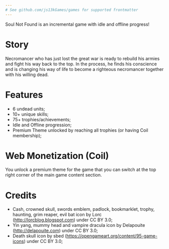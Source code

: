 ```yaml
---
# See github.com/js13kGames/games for supported frontmatter
---
```

Soul Not Found is an incremental game with idle and offline progress!

# Story

Necromancer who has just lost the great war is ready to rebuild his armies and fight his way back to the top. In the process, he finds his conscience and is changing his way of life to become a righteous necromancer together with his willing dead.

# Features

- 6 undead units;
- 10+ unique skills;
- 75+ trophies/achievements;
- Idle and Offline progression;
- Premium Theme unlocked by reaching all trophies (or having Coil membership);

# Web Monetization (Coil)

You unlock a premium theme for the game that you can switch at the top right corner of the main game content section.

# Credits

- Cash, crowned skull, swords emblem, padlock, bookmarklet, trophy, haunting, grim reaper, evil bat icon by Lorc (http://lorcblog.blogspot.com) under CC BY 3.0;
- Yin yang, mummy head and vampire dracula icon by Delapouite (http://delapouite.com) under CC BY 3.0;
- Death skull icon by sbed (https://opengameart.org/content/95-game-icons) under CC BY 3.0;